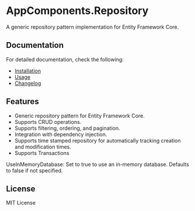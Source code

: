 # AppComponents.Repository

A generic repository pattern implementation for Entity Framework Core.

## Documentation

For detailed documentation, check the following:
- [Installation](Installation.md)
- [Usage](Usage.md)
- [Changelog](Changelog.md)


## Features
- Generic repository pattern for Entity Framework Core.
- Supports CRUD operations.
- Supports filtering, ordering, and pagination.
- Integration with dependency injection.
- Supports time stamped repository for automatically tracking creation and modification times.
- Supports Transactions


UseInMemoryDatabase: Set to true to use an in-memory database. Defaults to false if not specified.


## License

MIT License

